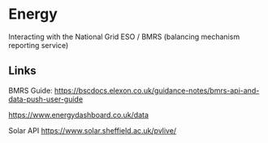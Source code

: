 # Energy
Interacting with the National Grid ESO / BMRS (balancing mechanism reporting service)

## Links

BMRS Guide: https://bscdocs.elexon.co.uk/guidance-notes/bmrs-api-and-data-push-user-guide

https://www.energydashboard.co.uk/data

Solar API https://www.solar.sheffield.ac.uk/pvlive/
